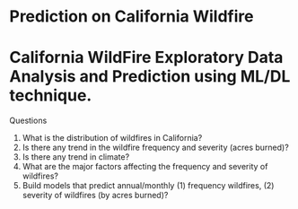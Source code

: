 # Prediction on California Wildfire
# California WildFire Exploratory Data Analysis and Prediction using ML/DL technique.

Questions
1. What is the distribution of wildfires in California?
2. Is there any trend in the wildfire frequency and severity (acres burned)?
3. Is there any trend in climate?
4. What are the major factors affecting the frequency and severity of wildfires?
5. Build models that predict annual/monthly (1) frequency wildfires, (2) severity of wildfires (by acres burned)?
